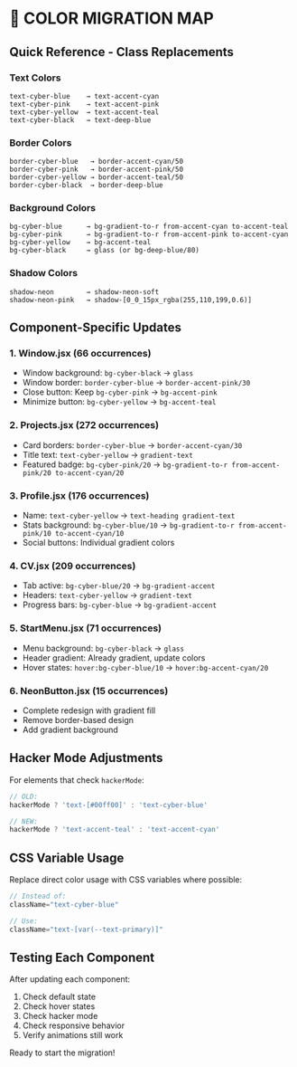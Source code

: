 # 🔄 COLOR MIGRATION MAP

## Quick Reference - Class Replacements

### Text Colors
```
text-cyber-blue    → text-accent-cyan
text-cyber-pink    → text-accent-pink
text-cyber-yellow  → text-accent-teal
text-cyber-black   → text-deep-blue
```

### Border Colors
```
border-cyber-blue   → border-accent-cyan/50
border-cyber-pink   → border-accent-pink/50
border-cyber-yellow → border-accent-teal/50
border-cyber-black  → border-deep-blue
```

### Background Colors
```
bg-cyber-blue      → bg-gradient-to-r from-accent-cyan to-accent-teal
bg-cyber-pink      → bg-gradient-to-r from-accent-pink to-accent-cyan
bg-cyber-yellow    → bg-accent-teal
bg-cyber-black     → glass (or bg-deep-blue/80)
```

### Shadow Colors
```
shadow-neon        → shadow-neon-soft
shadow-neon-pink   → shadow-[0_0_15px_rgba(255,110,199,0.6)]
```

## Component-Specific Updates

### 1. Window.jsx (66 occurrences)
- Window background: `bg-cyber-black` → `glass`
- Window border: `border-cyber-blue` → `border-accent-pink/30`
- Close button: Keep `bg-cyber-pink` → `bg-accent-pink`
- Minimize button: `bg-cyber-yellow` → `bg-accent-teal`

### 2. Projects.jsx (272 occurrences) 
- Card borders: `border-cyber-blue` → `border-accent-cyan/30`
- Title text: `text-cyber-yellow` → `gradient-text`
- Featured badge: `bg-cyber-pink/20` → `bg-gradient-to-r from-accent-pink/20 to-accent-cyan/20`

### 3. Profile.jsx (176 occurrences)
- Name: `text-cyber-yellow` → `text-heading gradient-text`
- Stats background: `bg-cyber-blue/10` → `bg-gradient-to-r from-accent-pink/10 to-accent-cyan/10`
- Social buttons: Individual gradient colors

### 4. CV.jsx (209 occurrences)
- Tab active: `bg-cyber-blue/20` → `bg-gradient-accent`
- Headers: `text-cyber-yellow` → `gradient-text`
- Progress bars: `bg-cyber-blue` → `bg-gradient-accent`

### 5. StartMenu.jsx (71 occurrences)
- Menu background: `bg-cyber-black` → `glass`
- Header gradient: Already gradient, update colors
- Hover states: `hover:bg-cyber-blue/10` → `hover:bg-accent-cyan/20`

### 6. NeonButton.jsx (15 occurrences)
- Complete redesign with gradient fill
- Remove border-based design
- Add gradient background

## Hacker Mode Adjustments

For elements that check `hackerMode`:
```javascript
// OLD:
hackerMode ? 'text-[#00ff00]' : 'text-cyber-blue'

// NEW:
hackerMode ? 'text-accent-teal' : 'text-accent-cyan'
```

## CSS Variable Usage

Replace direct color usage with CSS variables where possible:
```javascript
// Instead of:
className="text-cyber-blue"

// Use:
className="text-[var(--text-primary)]"
```

## Testing Each Component

After updating each component:
1. Check default state
2. Check hover states
3. Check hacker mode
4. Check responsive behavior
5. Verify animations still work

Ready to start the migration!